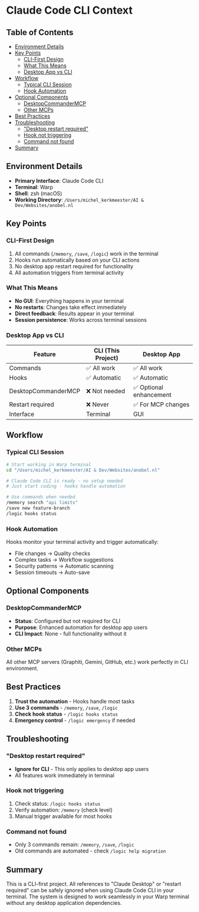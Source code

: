 # Claude Code CLI Context

## Table of Contents

- [Environment Details](#environment-details)
- [Key Points](#key-points)
  - [CLI-First Design](#cli-first-design)
  - [What This Means](#what-this-means)
  - [Desktop App vs CLI](#desktop-app-vs-cli)
- [Workflow](#workflow)
  - [Typical CLI Session](#typical-cli-session)
  - [Hook Automation](#hook-automation)
- [Optional Components](#optional-components)
  - [DesktopCommanderMCP](#desktopcommandermcp)
  - [Other MCPs](#other-mcps)
- [Best Practices](#best-practices)
- [Troubleshooting](#troubleshooting)
  - ["Desktop restart required"](#desktop-restart-required)
  - [Hook not triggering](#hook-not-triggering)
  - [Command not found](#command-not-found)
- [Summary](#summary)
## Environment Details

- **Primary Interface**: Claude Code CLI
- **Terminal**: Warp
- **Shell**: zsh (macOS)
- **Working Directory**: `/Users/michel_kerkmeester/AI & Dev/Websites/anobel.nl`

## Key Points

### CLI-First Design
1. All commands (`/memory`, `/save`, `/logic`) work in the terminal
2. Hooks run automatically based on your CLI actions
3. No desktop app restart required for functionality
4. All automation triggers from terminal activity

### What This Means
- **No GUI**: Everything happens in your terminal
- **No restarts**: Changes take effect immediately
- **Direct feedback**: Results appear in your terminal
- **Session persistence**: Works across terminal sessions

### Desktop App vs CLI

| Feature | CLI (This Project) | Desktop App |
|---------|-------------------|-------------|
| Commands | ✅ All work | ✅ All work |
| Hooks | ✅ Automatic | ✅ Automatic |
| DesktopCommanderMCP | ❌ Not needed | ✅ Optional enhancement |
| Restart required | ❌ Never | ✅ For MCP changes |
| Interface | Terminal | GUI |

## Workflow

### Typical CLI Session
```bash
# Start working in Warp terminal
cd "/Users/michel_kerkmeester/AI & Dev/Websites/anobel.nl"

# Claude Code CLI is ready - no setup needed
# Just start coding - hooks handle automation

# Use commands when needed
/memory search "api limits"
/save new feature-branch
/logic hooks status
```

### Hook Automation
Hooks monitor your terminal activity and trigger automatically:
- File changes → Quality checks
- Complex tasks → Workflow suggestions
- Security patterns → Automatic scanning
- Session timeouts → Auto-save

## Optional Components

### DesktopCommanderMCP
- **Status**: Configured but not required for CLI
- **Purpose**: Enhanced automation for desktop app users
- **CLI Impact**: None - full functionality without it

### Other MCPs
All other MCP servers (Graphiti, Gemini, GitHub, etc.) work perfectly in CLI environment.

## Best Practices

1. **Trust the automation** - Hooks handle most tasks
2. **Use 3 commands** - `/memory`, `/save`, `/logic`
3. **Check hook status** - `/logic hooks status`
4. **Emergency control** - `/logic emergency` if needed

## Troubleshooting

### "Desktop restart required"
- **Ignore for CLI** - This only applies to desktop app users
- All features work immediately in terminal

### Hook not triggering
1. Check status: `/logic hooks status`
2. Verify automation: `/memory` (check level)
3. Manual trigger available for most hooks

### Command not found
- Only 3 commands remain: `/memory`, `/save`, `/logic`
- Old commands are automated - check `/logic help migration`

## Summary

This is a CLI-first project. All references to "Claude Desktop" or "restart required" can be safely ignored when using Claude Code CLI in your terminal. The system is designed to work seamlessly in your Warp terminal without any desktop application dependencies.